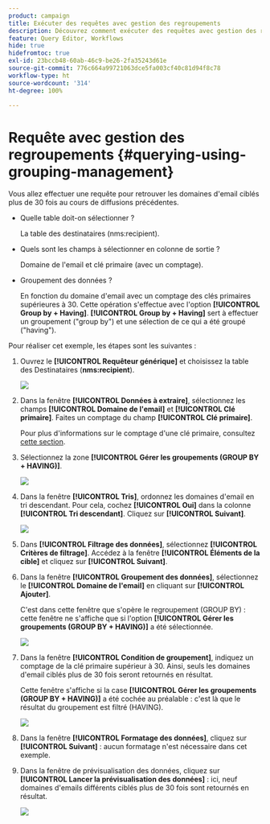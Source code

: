 ```yaml
---
product: campaign
title: Exécuter des requêtes avec gestion des regroupements
description: Découvrez comment exécuter des requêtes avec gestion des regroupements.
feature: Query Editor, Workflows
hide: true
hidefromtoc: true
exl-id: 23bccb48-60ab-46c9-be26-2fa35243d61e
source-git-commit: 776c664a99721063dce5fa003cf40c81d94f8c78
workflow-type: ht
source-wordcount: '314'
ht-degree: 100%

---
```


# Requête avec gestion des regroupements {#querying-using-grouping-management}



Vous allez effectuer une requête pour retrouver les domaines d&#39;email ciblés plus de 30 fois au cours de diffusions précédentes.

* Quelle table doit-on sélectionner ?

  La table des destinataires (nms:recipient).

* Quels sont les champs à sélectionner en colonne de sortie ?

  Domaine de l&#39;email et clé primaire (avec un comptage).

* Groupement des données ?

  En fonction du domaine d&#39;email avec un comptage des clés primaires supérieures à 30. Cette opération s&#39;effectue avec l&#39;option **[!UICONTROL Group by + Having]**. **[!UICONTROL Group by + Having]** sert à effectuer un groupement (&quot;group by&quot;) et une sélection de ce qui a été groupé (&quot;having&quot;).

Pour réaliser cet exemple, les étapes sont les suivantes :

1. Ouvrez le **[!UICONTROL Requêteur générique]** et choisissez la table des Destinataires (**nms:recipient**).

   ![](assets/query_editor_02.png)

1. Dans la fenêtre **[!UICONTROL Données à extraire]**, sélectionnez les champs **[!UICONTROL Domaine de l&#39;email]** et **[!UICONTROL Clé primaire]**. Faites un comptage du champ **[!UICONTROL Clé primaire]**.

   Pour plus d&#39;informations sur le comptage d&#39;une clé primaire, consultez [cette section](../../platform/using/defining-filter-conditions.md#building-expressions).

1. Sélectionnez la zone **[!UICONTROL Gérer les groupements (GROUP BY + HAVING)]**.

   ![](assets/query_editor_nveau_29.png)

1. Dans la fenêtre **[!UICONTROL Tris]**, ordonnez les domaines d&#39;email en tri descendant. Pour cela, cochez **[!UICONTROL Oui]** dans la colonne **[!UICONTROL Tri descendant]**. Cliquez sur **[!UICONTROL Suivant]**.

   ![](assets/query_editor_nveau_70.png)

1. Dans **[!UICONTROL Filtrage des données]**, sélectionnez **[!UICONTROL Critères de filtrage]**. Accédez à la fenêtre **[!UICONTROL Éléments de la cible]** et cliquez sur **[!UICONTROL Suivant]**.
1. Dans la fenêtre **[!UICONTROL Groupement des données]**, sélectionnez le **[!UICONTROL Domaine de l&#39;email]** en cliquant sur **[!UICONTROL Ajouter]**.

   C&#39;est dans cette fenêtre que s&#39;opère le regroupement (GROUP BY) : cette fenêtre ne s&#39;affiche que si l&#39;option **[!UICONTROL Gérer les groupements (GROUP BY + HAVING)]** a été sélectionnée.

   ![](assets/query_editor_blocklist_04.png)

1. Dans la fenêtre **[!UICONTROL Condition de groupement]**, indiquez un comptage de la clé primaire supérieur à 30. Ainsi, seuls les domaines d&#39;email ciblés plus de 30 fois seront retournés en résultat.

   Cette fenêtre s&#39;affiche si la case **[!UICONTROL Gérer les groupements (GROUP BY + HAVING)]** a été cochée au préalable : c&#39;est là que le résultat du groupement est filtré (HAVING).

   ![](assets/query_editor_blocklist_05.png)

1. Dans la fenêtre **[!UICONTROL Formatage des données]**, cliquez sur **[!UICONTROL Suivant]** : aucun formatage n&#39;est nécessaire dans cet exemple.
1. Dans la fenêtre de prévisualisation des données, cliquez sur **[!UICONTROL Lancer la prévisualisation des données]** : ici, neuf domaines d&#39;emails différents ciblés plus de 30 fois sont retournés en résultat.

   ![](assets/query_editor_blocklist_06.png)
